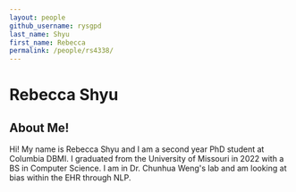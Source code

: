 ```yaml
---
layout: people
github_username: rysgpd
last_name: Shyu
first_name: Rebecca
permalink: /people/rs4338/
---
```

# Rebecca Shyu

## About Me!
Hi! My name is Rebecca Shyu and I am a second year PhD student at Columbia DBMI. I graduated from the University of Missouri in 2022 with a BS in Computer Science. I am in Dr. Chunhua Weng's lab and am looking at bias within the EHR through NLP. 